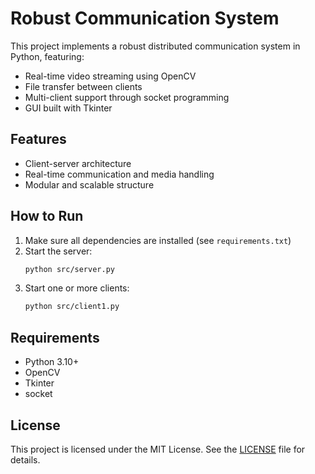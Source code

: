 # Robust Communication System

This project implements a robust distributed communication system in Python, featuring:

- Real-time video streaming using OpenCV
- File transfer between clients
- Multi-client support through socket programming
- GUI built with Tkinter

## Features

- Client-server architecture
- Real-time communication and media handling
- Modular and scalable structure

## How to Run

1. Make sure all dependencies are installed (see `requirements.txt`)
2. Start the server:
    ```bash
    python src/server.py
    ```
3. Start one or more clients:
    ```bash
    python src/client1.py
    ```

## Requirements

- Python 3.10+
- OpenCV
- Tkinter 
- socket 

## License

This project is licensed under the MIT License. See the [LICENSE](LICENSE) file for details.

